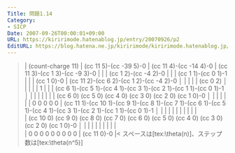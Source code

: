 ```yaml
---
Title: 問題1.14
Category:
- SICP
Date: 2007-09-26T00:00:01+09:00
URL: https://kiririmode.hatenablog.jp/entry/20070926/p2
EditURL: https://blog.hatena.ne.jp/kiririmode/kiririmode.hatenablog.jp/atom/entry/8454420450078216709
---
```



>|
(count-charge 11)
|
(cc 11 5)-(cc -39 5)-0
|
(cc 11 4)-(cc -14 4)-0
|
(cc 11 3)-(cc 1 3)-(cc -9 3)-0
|             |
|         (cc 1 2)-(cc -4 2)-0
|             |
|         (cc 1 1)-(cc  0 1)-1
|             |
|         (cc 1 0)-0
|
(cc 11 2)-(cc 6 2)-(cc 1 2)-(cc -4 2)-0 
│            |        | 
|             |    (cc 0 2)
│            |        |
|             |        1 
|             |
|         (cc 6 1)-(cc 5 1)-(cc 4 1)-(cc 3 1)-(cc 2 1)-(cc 1 1)-(cc 0 1)-1
│            |        |        |        |        |        |
|         (cc 6 0) (cc 5 0) (cc 4 0) (cc 3 0) (cc 2 0) (cc 1 0)-0
│            |        |        |        |        |
|             0        0        0        0        0
|
(cc 11 1)-(cc 10 1)-(cc 9 1)-(cc 8 1)-(cc 7 1)-(cc 6 1)-(cc 5 1)-(cc 4 1)-(cc 3 1)-(cc 2 1)-(cc 1 1)-(cc 0 1)-1
│            |        |        |        |        |        |        |        |        |        |            
|         (cc 10 0) (cc 9 0) (cc 8 0) (cc 7 0) (cc 6 0) (cc 5 0) (cc 4 0) (cc 3 0) (cc 2 0) (cc 1 0)-0
│            |        |        |        |        |        |        |        |        |        
|             0        0        0        0        0        0        0        0        0
|
(cc 11 0)-0
|<
スペースは[tex:\theta(n)]、ステップ数は[tex:\theta(n^5)]
